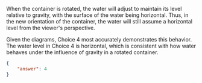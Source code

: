 When the container is rotated, the water will adjust to maintain its level relative to gravity, with the surface of the water being horizontal. Thus, in the new orientation of the container, the water will still assume a horizontal level from the viewer's perspective.

Given the diagrams, Choice 4 most accurately demonstrates this behavior. The water level in Choice 4 is horizontal, which is consistent with how water behaves under the influence of gravity in a rotated container.

```json
{
    "answer": 4
}
```